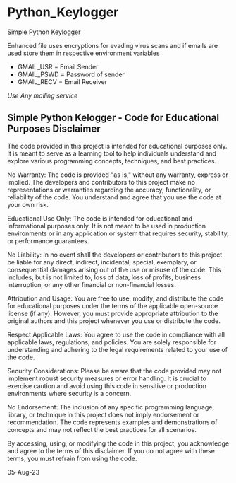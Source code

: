 # Python_Keylogger
Simple Python Keylogger

Enhanced file uses encryptions for evading virus scans and if emails are used store them in respective environment variables

* GMAIL_USR = Email Sender
* GMAIL_PSWD = Password of sender
* GMAIL_RECV = Email Receiver

 *Use Any mailing service*


  ## Simple Python Kelogger - Code for Educational Purposes Disclaimer

The code provided in this project is intended for educational purposes only. It is meant to serve as a learning tool to help individuals understand and explore various programming concepts, techniques, and best practices.

No Warranty:
The code is provided "as is," without any warranty, express or implied. The developers and contributors to this project make no representations or warranties regarding the accuracy, functionality, or reliability of the code. You understand and agree that you use the code at your own risk.

Educational Use Only:
The code is intended for educational and informational purposes only. It is not meant to be used in production environments or in any application or system that requires security, stability, or performance guarantees.

No Liability:
In no event shall the developers or contributors to this project be liable for any direct, indirect, incidental, special, exemplary, or consequential damages arising out of the use or misuse of the code. This includes, but is not limited to, loss of data, loss of profits, business interruption, or any other financial or non-financial losses.

Attribution and Usage:
You are free to use, modify, and distribute the code for educational purposes under the terms of the applicable open-source license (if any). However, you must provide appropriate attribution to the original authors and this project whenever you use or distribute the code.

Respect Applicable Laws:
You agree to use the code in compliance with all applicable laws, regulations, and policies. You are solely responsible for understanding and adhering to the legal requirements related to your use of the code.

Security Considerations:
Please be aware that the code provided may not implement robust security measures or error handling. It is crucial to exercise caution and avoid using this code in sensitive or production environments where security is a concern.

No Endorsement:
The inclusion of any specific programming language, library, or technique in this project does not imply endorsement or recommendation. The code represents examples and demonstrations of concepts and may not reflect the best practices for all scenarios.

By accessing, using, or modifying the code in this project, you acknowledge and agree to the terms of this disclaimer. If you do not agree with these terms, you must refrain from using the code.


05-Aug-23





